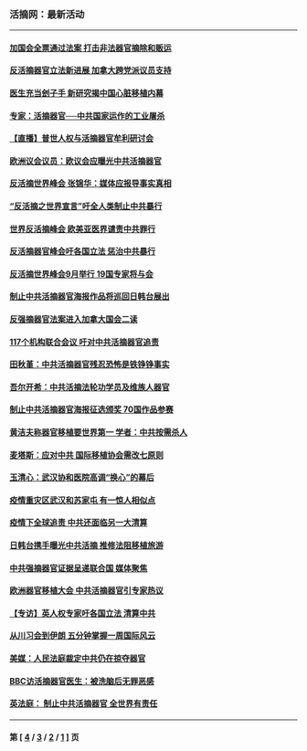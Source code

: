 ### 活摘网：最新活动
---
#### [加国会全票通过法案 打击非法器官摘除和贩运](../../pages/nf5883/n13884924.md?03250430) 
#### [反活摘器官立法新进展 加拿大跨党派议员支持](../../pages/nf5883/n13876061.md?03250430) 
#### [医生充当刽子手 新研究揭中国心脏移植内幕](../../pages/nf5883/n13772291.md?03250430) 
#### [专家：活摘器官──中共国家运作的工业屠杀](../../pages/nf5883/n13761178.md?03250430) 
#### [【直播】普世人权与活摘器官牟利研讨会](../../pages/nf5883/n13425146.md?03250430) 
#### [欧洲议会议员：欧议会应曝光中共活摘器官](../../pages/nf5883/n13336571.md?03250430) 
#### [反活摘世界峰会 张锦华：媒体应报导事实真相](../../pages/nf5883/n13278502.md?03250430) 
#### [“反活摘之世界宣言”吁全人类制止中共暴行](../../pages/nf5883/n13259730.md?03250430) 
#### [世界反活摘峰会 欧美亚医界谴责中共罪行](../../pages/nf5883/n13253550.md?03250430) 
#### [反活摘器官峰会吁各国立法 惩治中共暴行](../../pages/nf5883/n13245052.md?03250430) 
#### [反活摘世界峰会9月举行 19国专家将与会](../../pages/nf5883/n13201492.md?03250430) 
#### [制止中共活摘器官海报作品将巡回日韩台展出](../../pages/nf5883/n13177791.md?03250430) 
#### [反强摘器官法案进入加拿大国会二读](../../pages/nf5883/n13033450.md?03250430) 
#### [117个机构联合会议 吁对中共活摘器官追责](../../pages/nf5883/n12775087.md?03250430) 
#### [田秋堇：中共活摘器官残忍恐怖是铁铮铮事实](../../pages/nf5883/n12702148.md?03250430) 
#### [吾尔开希：中共活摘法轮功学员及维族人器官](../../pages/nf5883/n12693197.md?03250430) 
#### [制止中共活摘器官海报征选颁奖 70国作品参赛](../../pages/nf5883/n12692050.md?03250430) 
#### [黄洁夫称器官移植要世界第一 学者：中共按需杀人](../../pages/nf5883/n12572329.md?03250430) 
#### [麦塔斯：应对中共 国际移植协会需改七原则](../../pages/nf5883/n12514711.md?03250430) 
#### [玉清心：武汉协和医院高调“换心”的幕后](../../pages/nf5883/n12298730.md?03250430) 
#### [疫情重灾区武汉和苏家屯 有一惊人相似点](../../pages/nf5883/n12150824.md?03250430) 
#### [疫情下全球追责 中共还面临另一大清算](../../pages/nf5883/n12070397.md?03250430) 
#### [日韩台携手曝光中共活摘 推修法阻移植旅游](../../pages/nf5883/n11712046.md?03250430) 
#### [中共强摘器官证据呈递联合国 媒体聚焦](../../pages/nf5883/n11546426.md?03250430) 
#### [欧洲器官移植大会 中共活摘器官引专家热议](../../pages/nf5883/n11539095.md?03250430) 
#### [【专访】英人权专家吁各国立法 清算中共](../../pages/nf5883/n11367315.md?03250430) 
#### [从川习会到伊朗 五分钟掌握一周国际风云](../../pages/nf5883/n11338520.md?03250430) 
#### [美媒：人民法庭裁定中共仍在掠夺器官](../../pages/nf5883/n11334897.md?03250430) 
#### [BBC访活摘器官医生：被洗脑后无罪恶感](../../pages/nf5883/n11335935.md?03250430) 
#### [英法庭： 制止中共活摘器官 全世界有责任](../../pages/nf5883/n11330691.md?03250430) 

---
#### 第 [ [4](./4.md?03250430) / [3](./3.md?03250430) / [2](./2.md?03250430) / [1](./1.md?03250430) ] 页

